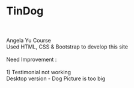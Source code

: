 # TinDog
</br>
</br>
Angela Yu Course
</br>
Used HTML, CSS & Bootstrap to develop this site
</br>
</br>
Need Improvement :
</br>
</br>
1) Testimonial not working 
</br>
Desktop version
- Dog Picture is too big

